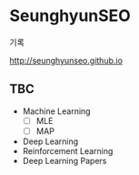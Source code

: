 # SeunghyunSEO

기록 


http://seunghyunseo.github.io


## TBC
- Machine Learning
  - [ ] MLE
  - [ ] MAP
- Deep Learning
- Reinforcement Learning
- Deep Learning Papers
